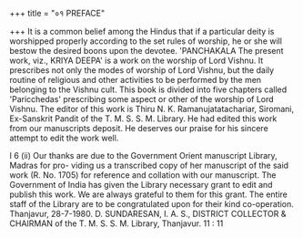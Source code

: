+++
title = "०१ PREFACE"

+++
It is a common belief among the Hindus that if a particular deity is worshipped properly according to the set rules of worship, he or she will bestow the desired boons upon the devotee. 
'PANCHAKALA 
The present work, viz., KRIYA DEEPA' is a work on the worship of Lord Vishnu. It prescribes not only the modes of worship of Lord Vishnu, but the daily routine of religious and other activities to be performed by the men belonging to the Vishnu cult. This book is divided into five chapters called 'Paricchedas' prescribing some aspect or other of the worship of Lord Vishnu. 
The editor of this work is Thiru N. K. Ramanujatatachariar, 
Siromani, 
Ex-Sanskrit 
Pandit of the T. M. S. S. M. Library. He had edited this work from our manuscripts deposit. He deserves our praise for his sincere attempt to edit the work well. 
 
I 
6 
(ii) 
Our thanks are due to the Government Orient manuscript Library, Madras 
for pro- 
viding us a transcribed copy of her manuscript of the said work (R. No. 1705) for reference and collation with our manuscript. 
The Government of India has given the Library necessary grant to edit and publish this work. We are always grateful to them for this grant. 
The entire staff of the Library are to be congratulated upon for their kind co-operation. 
Thanjavur, 28-7-1980. 
D. SUNDARESAN, I. A. S., 
DISTRICT COLLECTOR & CHAIRMAN of the T. M. S. S. M. Library, Thanjavur. 
11 : 11 

